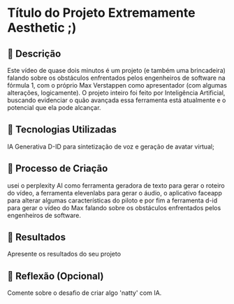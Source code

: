 # Título do Projeto Extremamente Aesthetic ;)

## 📒 Descrição
Este vídeo de quase dois minutos é um projeto (e também uma brincadeira) falando sobre os obstáculos enfrentados
pelos engenheiros de software na fórmula 1, com o próprio Max Verstappen como apresentador (com algumas alterações,
logicamente). O projeto inteiro foi feito por Inteligência Artificial, buscando evidenciar o quão avançada essa ferramenta
está atualmente e o potencial que ela pode alcançar.

## 🤖 Tecnologias Utilizadas
IA Generativa D-ID para sintetização de voz e geração de avatar virtual;

## 🧐 Processo de Criação
usei o perplexity AI como ferramenta geradora de texto para gerar o roteiro do vídeo, a ferramenta elevenlabs para gerar o áudio, o aplicativo faceapp
para alterar algumas características do piloto e por fim a ferramenta d-id para gerar o vídeo do Max falando sobre os obstáculos enfrentados
pelos engenheiros de software.

## 🚀 Resultados
Apresente os resultados do seu projeto

## 💭 Reflexão (Opcional)
Comente sobre o desafio de criar algo 'natty' com IA.
